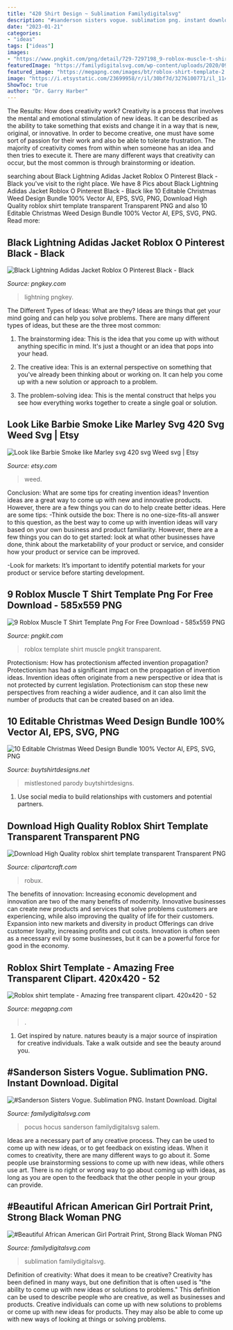 ```yaml
---
title: "420 Shirt Design ~ Sublimation Familydigitalsvg"
description: "#sanderson sisters vogue. sublimation png. instant download. digital"
date: "2023-01-21"
categories:
- "ideas"
tags: ["ideas"]
images:
- "https://www.pngkit.com/png/detail/729-7297198_9-roblox-muscle-t-shirt-template-png-for.png"
featuredImage: "https://familydigitalsvg.com/wp-content/uploads/2020/09/25.jpg"
featured_image: "https://megapng.com/images/bt/roblox-shirt-template-2.png"
image: "https://i.etsystatic.com/23699958/r/il/30bf7d/3276100771/il_1140xN.3276100771_ne8y.jpg"
ShowToc: true
author: "Dr. Garry Harber"
---
```



The Results: How does creativity work?
Creativity is a process that involves the mental and emotional stimulation of new ideas. It can be described as the ability to take something that exists and change it in a way that is new, original, or innovative. In order to become creative, one must have some sort of passion for their work and also be able to tolerate frustration. The majority of creativity comes from within when someone has an idea and then tries to execute it. There are many different ways that creativity can occur, but the most common is through brainstorming or ideation.

	

		
searching about Black Lightning Adidas Jacket Roblox O Pinterest Black - Black you've visit to the right place. We have 8 Pics about Black Lightning Adidas Jacket Roblox O Pinterest Black - Black like 10 Editable Christmas Weed Design Bundle 100% Vector AI, EPS, SVG, PNG, Download High Quality roblox shirt template transparent Transparent PNG and also 10 Editable Christmas Weed Design Bundle 100% Vector AI, EPS, SVG, PNG. Read more:
		
    
## Black Lightning Adidas Jacket Roblox O Pinterest Black - Black

<img loading=lazy src="https://www.pngkey.com/png/full/324-3248059_transparent-roblox-jacket-png.png" onerror="this.onerror=null;this.src='https://tse1.mm.bing.net/th?id=OIP.J5QbelDPtcZcYxOefPHWwQAAAA&amp;pid=15.1';" alt="Black Lightning Adidas Jacket Roblox O Pinterest Black - Black">

_Source: pngkey.com_

>lightning pngkey. 

	

The Different Types of Ideas: What are they?
Ideas are things that get your mind going and can help you solve problems. There are many different types of ideas, but these are the three most common:
1. The brainstorming idea: This is the idea that you come up with without anything specific in mind. It's just a thought or an idea that pops into your head.

2. The creative idea: This is an external perspective on something that you've already been thinking about or working on. It can help you come up with a new solution or approach to a problem.

3. The problem-solving idea: This is the mental construct that helps you see how everything works together to create a single goal or solution.

    
## Look Like Barbie Smoke Like Marley Svg 420 Svg Weed Svg | Etsy

<img loading=lazy src="https://i.etsystatic.com/23699958/r/il/30bf7d/3276100771/il_1140xN.3276100771_ne8y.jpg" onerror="this.onerror=null;this.src='https://tse3.mm.bing.net/th?id=OIP.SjiDZpKkcyMeQ4xPLP3wFAHaF7&amp;pid=15.1';" alt="Look like Barbie Smoke like Marley svg 420 svg Weed svg | Etsy">

_Source: etsy.com_

>weed. 

	

Conclusion: What are some tips for creating invention ideas?
Invention ideas are a great way to come up with new and innovative products. However, there are a few things you can do to help create better ideas. Here are some tips:
-Think outside the box: There is no one-size-fits-all answer to this question, as the best way to come up with invention ideas will vary based on your own business and product familiarity. However, there are a few things you can do to get started: look at what other businesses have done, think about the marketability of your product or service, and consider how your product or service can be improved.

-Look for markets: It’s important to identify potential markets for your product or service before starting development.

    
## 9 Roblox Muscle T Shirt Template Png For Free Download - 585x559 PNG

<img loading=lazy src="https://www.pngkit.com/png/detail/729-7297198_9-roblox-muscle-t-shirt-template-png-for.png" onerror="this.onerror=null;this.src='https://tse3.mm.bing.net/th?id=OIP.yfWtaRzj0JWBDbrXFu-mqwHaFx&amp;pid=15.1';" alt="9 Roblox Muscle T Shirt Template Png For Free Download - 585x559 PNG">

_Source: pngkit.com_

>roblox template shirt muscle pngkit transparent. 

	

Protectionism: How has protectionism affected invention propagation?
Protectionism has had a significant impact on the propagation of invention ideas. Invention ideas often originate from a new perspective or idea that is not protected by current legislation. Protectionism can stop these new perspectives from reaching a wider audience, and it can also limit the number of products that can be created based on an idea.

    
## 10 Editable Christmas Weed Design Bundle 100% Vector AI, EPS, SVG, PNG

<img loading=lazy src="https://www.buytshirtdesigns.net/wp-content/uploads/2020/11/mock_0002_CHRISTMAS-WEED-08-copy-768x511.jpg" onerror="this.onerror=null;this.src='https://tse1.mm.bing.net/th?id=OIP.dam3rQ9z5m-dfSpsKt3dEgHaE7&amp;pid=15.1';" alt="10 Editable Christmas Weed Design Bundle 100% Vector AI, EPS, SVG, PNG">

_Source: buytshirtdesigns.net_

>mistlestoned parody buytshirtdesigns. 

	

1. Use social media to build relationships with customers and potential partners.

    
## Download High Quality Roblox Shirt Template Transparent Transparent PNG

<img loading=lazy src="https://clipartcraft.com/images/roblox-shirt-template-transparent-9.png" onerror="this.onerror=null;this.src='https://tse3.mm.bing.net/th?id=OIP.gGItHEvgqnVaElPw0bWq-QHaHa&amp;pid=15.1';" alt="Download High Quality roblox shirt template transparent Transparent PNG">

_Source: clipartcraft.com_

>robux. 

	

The benefits of innovation:
Increasing economic development and innovation are two of the many benefits of modernity. Innovative businesses can create new products and services that solve problems customers are experiencing, while also improving the quality of life for their customers. Expansion into new markets and diversity in product Offerings can drive customer loyalty, increasing profits and cut costs. Innovation is often seen as a necessary evil by some businesses, but it can be a powerful force for good in the economy.

    
## Roblox Shirt Template - Amazing Free Transparent Clipart. 420x420 - 52

<img loading=lazy src="https://megapng.com/images/bt/roblox-shirt-template-2.png" onerror="this.onerror=null;this.src='https://tse1.mm.bing.net/th?id=OIP.F3yoALL-WGjxwMMLPL2AxQHaHa&amp;pid=15.1';" alt="Roblox shirt template - Amazing free transparent clipart. 420x420 - 52">

_Source: megapng.com_

>. 

	

1. Get inspired by nature. natures beauty is a major source of inspiration for creative individuals. Take a walk outside and see the beauty around you.

    
## #Sanderson Sisters Vogue. Sublimation PNG. Instant Download. Digital

<img loading=lazy src="https://familydigitalsvg.com/wp-content/uploads/2020/10/Hocus-Pocus-Sanderson-Sisters-Fan-Art-1536x1536.jpeg" onerror="this.onerror=null;this.src='https://tse3.mm.bing.net/th?id=OIP.E-6HWBwYZu6sQYhG-GnhwAHaHa&amp;pid=15.1';" alt="#Sanderson Sisters Vogue. Sublimation PNG. Instant Download. Digital">

_Source: familydigitalsvg.com_

>pocus hocus sanderson familydigitalsvg salem. 

	

Ideas are a necessary part of any creative process. They can be used to come up with new ideas, or to get feedback on existing ideas. When it comes to creativity, there are many different ways to go about it. Some people use brainstorming sessions to come up with new ideas, while others use art. There is no right or wrong way to go about coming up with ideas, as long as you are open to the feedback that the other people in your group can provide.

    
## #Beautiful African American Girl Portrait Print, Strong Black Woman PNG

<img loading=lazy src="https://familydigitalsvg.com/wp-content/uploads/2020/09/25.jpg" onerror="this.onerror=null;this.src='https://tse1.mm.bing.net/th?id=OIP.rJn57lRFSv2zJUkxeKieFAHaHa&amp;pid=15.1';" alt="#Beautiful African American Girl Portrait Print, Strong Black Woman PNG">

_Source: familydigitalsvg.com_

>sublimation familydigitalsvg. 

	

Definition of creativity: What does it mean to be creative?
Creativity has been defined in many ways, but one definition that is often used is "the ability to come up with new ideas or solutions to problems." This definition can be used to describe people who are creative, as well as businesses and products. Creative individuals can come up with new solutions to problems or come up with new ideas for products. They may also be able to come up with new ways of looking at things or solving problems.

